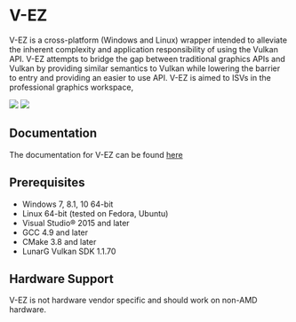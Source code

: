 # V-EZ

V-EZ is a cross-platform (Windows and Linux) wrapper intended to alleviate the inherent complexity and application responsibility of using the Vulkan API. V-EZ attempts to bridge the gap between traditional graphics APIs and Vulkan by providing similar semantics to Vulkan while lowering the barrier to entry and providing an easier to use API. V-EZ is aimed to ISVs in the professional graphics workspace, 

<img src="https://github.com/GPUOpen-LibrariesAndSDKs/V-EZ/blob/master/Docs/img/VulkanAPI.PNG" />

<img src="https://github.com/GPUOpen-LibrariesAndSDKs/V-EZ/blob/master/Docs/img/V-EZ.PNG" />

## Documentation

The documentation for V-EZ can be found [here](https://gpuopen-librariesandsdks.github.io/V-EZ/)
## Prerequisites

* Windows 7, 8.1, 10 64-bit
* Linux 64-bit (tested on Fedora, Ubuntu)
* Visual Studio&reg; 2015 and later
* GCC 4.9 and later
* CMake 3.8 and later
* LunarG Vulkan SDK 1.1.70

## Hardware Support

V-EZ is not hardware vendor specific and should work on non-AMD hardware.